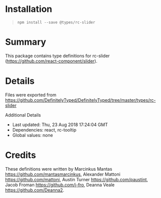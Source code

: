 # Installation
> `npm install --save @types/rc-slider`

# Summary
This package contains type definitions for rc-slider (https://github.com/react-component/slider).

# Details
Files were exported from https://github.com/DefinitelyTyped/DefinitelyTyped/tree/master/types/rc-slider

Additional Details
 * Last updated: Thu, 23 Aug 2018 17:24:04 GMT
 * Dependencies: react, rc-tooltip
 * Global values: none

# Credits
These definitions were written by Marcinkus Mantas <https://github.com/mantasmarcinkus>, Alexander Mattoni <https://github.com/mattoni>, Austin Turner <https://github.com/paustint>, Jacob Froman <https://github.com/j-fro>, Deanna Veale <https://github.com/Deanna2>.
